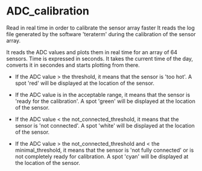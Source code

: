 # ADC_calibration
Read  in real time in order to calibrate the sensor array faster
It reads the log file generated by the software 'teraterm' during the calibration of the sensor array.

It reads the ADC values and plots them in real time for an array of 64 sensors.
Time is expressed in seconds. It takes the current time of the day, converts it in secondes and starts plotting from there.

- If the ADC value > the threshold, it means that the sensor is 'too hot'.
    A spot 'red' will be displayed at the location of the sensor.

- If the ADC value is in the acceptable range, it means that the sensor is 'ready for the calibration'.
    A spot 'green' will be displayed at the location of the sensor.

- If the ADC value < the not_connected_threshold, it means that the sensor is 'not connected'.
    A spot 'white' will be displayed at the location of the sensor.

- If the ADC value > the not_connected_threshold and < the minimal_threshold, it means that the sensor
is 'not fully connected' or is not completely ready for calibration.
    A spot 'cyan' will be displayed at the location of the sensor.

